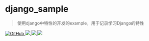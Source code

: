 # django_sample
> 使用django中特性的开发的example，用于记录学习Django的特性

<p>
    <a href="https://github.com/exexute/django_sample/blob/master/LICENSE">
        <img src="https://img.shields.io/github/license/exexute/django_sample.svg" alt="GitHub">
    </a> 
    <a href="#">
      <img src="https://img.shields.io/badge/platform-windows%20%7C%20macos%20%7C%20linux-lightgrey">
    </a>
    <a href="https://www.patreon.com/phith0n">
      <img src="https://img.shields.io/badge/python-v3.7-blue">
    </a>
    <a href="https://docs.djangoproject.com/en/3.1/">
      <img src="https://img.shields.io/badge/django-3.1.15-blue">
    </a>
</p>